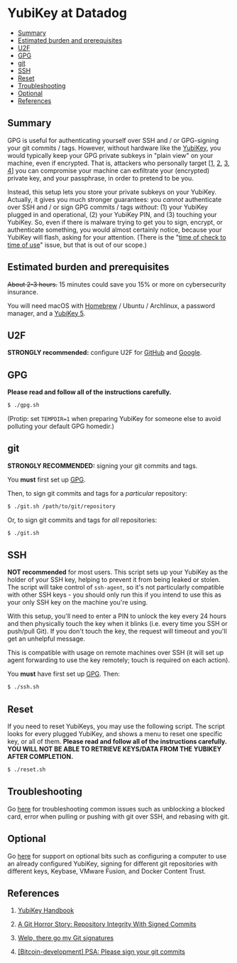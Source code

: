 # YubiKey at Datadog

- [Summary](#summary)
- [Estimated burden and prerequisites](#estimated-burden-and-prerequisites)
- [U2F](#u2f)
- [GPG](#gpg)
- [git](#git)
- [SSH](#ssh)
- [Reset](#reset)
- [Troubleshooting](#troubleshooting)
- [Optional](#optional)
- [References](#references)

## Summary

GPG is useful for authenticating yourself over SSH and / or GPG-signing your
git commits / tags. However, without hardware like the
[YubiKey](https://www.yubico.com/products/yubikey-hardware/), you would
typically keep your GPG private subkeys in "plain view" on your machine, even
if encrypted. That is, attackers who personally target
[[1](https://www.kennethreitz.org/essays/on-cybersecurity-and-being-targeted),
[2](https://bitcoingold.org/critical-warning-nov-26/),
[3](https://panic.com/blog/stolen-source-code/),
[4](https://www.fox-it.com/en/insights/blogs/blog/fox-hit-cyber-attack/)] you
can compromise your machine can exfiltrate your (encrypted) private key, and
your passphrase, in order to pretend to be you.

Instead, this setup lets you store your private subkeys on your YubiKey.
Actually, it gives you much stronger guarantees: you *cannot* authenticate over
SSH and / or sign GPG commits / tags *without*: (1) your YubiKey plugged in and
operational, (2) your YubiKey PIN, and (3) touching your YubiKey. So, even if
there is malware trying to get you to sign, encrypt, or authenticate something,
you would almost certainly notice, because your YubiKey will flash, asking for
your attention. (There is the "[time of check to time of
use](https://en.wikipedia.org/wiki/Time_of_check_to_time_of_use)" issue,
but that is out of our scope.)

## Estimated burden and prerequisites

<s>About 2-3 hours.</s> 15 minutes could save you 15% or more on cybersecurity
insurance.

You will need macOS with [Homebrew](https://brew.sh/) / Ubuntu / Archlinux, a password manager, and a
[YubiKey 5](https://www.yubico.com/products/yubikey-hardware/).

## U2F

**STRONGLY recommended:** configure U2F for
[GitHub](https://help.github.com/articles/configuring-two-factor-authentication/#configuring-two-factor-authentication-using-fido-u2f)
and
[Google](https://support.yubico.com/hc/en-us/articles/360013717460-Using-Your-YubiKey-with-Google).

## GPG

**Please read and follow all of the instructions carefully.**

```bash
$ ./gpg.sh
```

(Protip: set `TEMPDIR=1` when preparing YubiKey for someone else to avoid
polluting your default GPG homedir.)

## git

**STRONGLY RECOMMENDED:** signing your git commits and tags.

You **must** first set up [GPG](#gpg).

Then, to sign git commits and tags for a _particular_ repository:

```bash
$ ./git.sh /path/to/git/repository
```

Or, to sign git commits and tags for _all_ repositories:

```bash
$ ./git.sh
```

## SSH

**NOT recommended** for most users. This script sets up your YubiKey as the holder of your SSH key,
helping to prevent it from being leaked or stolen. The script will take control of `ssh-agent`, so
it's not particularly compatible with other SSH keys - you should only run this if you intend to use
this as your only SSH key on the machine you're using.

With this setup, you'll need to enter a PIN to unlock the key every 24 hours and then physically touch the
key when it blinks (i.e. every time you SSH or push/pull Git). If you don't touch the key, the request will
timeout and you'll get an unhelpful message.

This is compatible with usage on remote machines over SSH
(it will set up agent forwarding to use the key remotely; touch is required on each action).

You **must** have first set up [GPG](#gpg). Then:

```bash
$ ./ssh.sh
```

## Reset

If you need to reset YubiKeys, you may use the following script. The script looks for every plugged YubiKey,
and shows a menu to reset one specific key, or all of them.
**Please read and follow all of the instructions carefully. YOU WILL NOT BE ABLE TO RETRIEVE KEYS/DATA FROM THE YUBIKEY AFTER COMPLETION.**

```bash
$ ./reset.sh
```

## Troubleshooting

Go [here](docs/troubleshooting.md) for troubleshooting common issues such as unblocking a blocked card, error when pulling or pushing with git over SSH, and rebasing with git.

## Optional

Go [here](docs/optional.md) for support on optional bits such as configuring a computer to use an already configured YubiKey, signing for different git repositories with different keys, Keybase, VMware Fusion, and Docker Content Trust.

## References

1. [YubiKey Handbook](https://ruimarinho.gitbooks.io/yubikey-handbook/content/openpgp/)

2. [A Git Horror Story: Repository Integrity With Signed Commits](https://mikegerwitz.com/papers/git-horror-story)

3. [Welp, there go my Git signatures](http://karl.kornel.us/2017/10/welp-there-go-my-git-signatures/)

4. [[Bitcoin-development] PSA: Please sign your git commits](https://lists.linuxfoundation.org/pipermail/bitcoin-dev/2014-May/005877.html)
